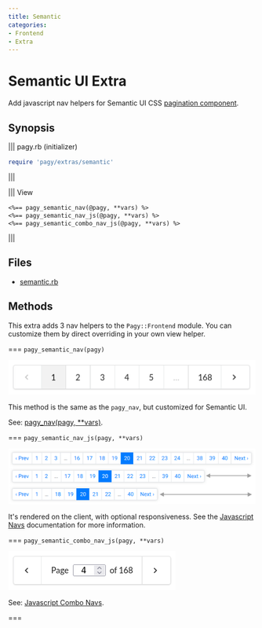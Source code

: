 ```yaml
---
title: Semantic
categories:
- Frontend
- Extra
---
```


# Semantic UI Extra

Add javascript nav helpers for Semantic UI CSS [pagination component](https://semantic-ui.com/collections/menu.html#pagination).

## Synopsis

||| pagy.rb (initializer)
```ruby
require 'pagy/extras/semantic'
```
|||

||| View
```erb
<%== pagy_semantic_nav(@pagy, **vars) %>
<%== pagy_semantic_nav_js(@pagy, **vars) %>
<%== pagy_semantic_combo_nav_js(@pagy, **vars) %>
```
|||

## Files

- [semantic.rb](https://github.com/ddnexus/pagy/blob/master/lib/pagy/extras/semantic.rb)

## Methods

This extra adds 3 nav helpers to the `Pagy::Frontend` module. You can customize them by direct overriding in your own view helper.

=== `pagy_semantic_nav(pagy)`

![semantic_nav](/docs/assets/images/semantic_nav.png)

This method is the same as the `pagy_nav`, but customized for Semantic UI.

See: [pagy_nav(pagy, **vars)](/docs/api/frontend.md#pagy-nav-pagy-vars).

=== `pagy_semantic_nav_js(pagy, **vars)`

![Warning: Bootstrap style shown above as a representative example - the responsive `pagy_semantic_nav_js` looks like the `pagy_semantic_nav` helper.](/docs/assets/images/bootstrap_nav_js.png)

It's rendered on the client, with optional responsiveness. See the [Javascript Navs](/docs/api/javascript/navs.md) documentation for more information.

=== `pagy_semantic_combo_nav_js(pagy, **vars)`

![semantic_combo_nav_js](/docs/assets/images/semantic_combo_nav_js.png)

See: [Javascript Combo Navs](/docs/api/javascript/combo-navs.md).

===
